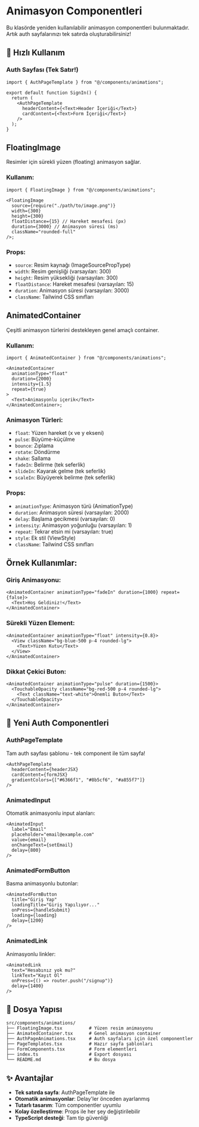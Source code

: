 # Animasyon Componentleri

Bu klasörde yeniden kullanılabilir animasyon componentleri bulunmaktadır. Artık auth sayfalarınızı tek satırda oluşturabilirsiniz!

## 🚀 Hızlı Kullanım

### Auth Sayfası (Tek Satır!)

```tsx
import { AuthPageTemplate } from "@/components/animations";

export default function SignIn() {
  return (
    <AuthPageTemplate
      headerContent={<Text>Header İçeriği</Text>}
      cardContent={<Text>Form İçeriği</Text>}
    />
  );
}
```

## FloatingImage

Resimler için sürekli yüzen (floating) animasyon sağlar.

### Kullanım:

```tsx
import { FloatingImage } from "@/components/animations";

<FloatingImage
  source={require("./path/to/image.png")}
  width={300}
  height={300}
  floatDistance={15} // Hareket mesafesi (px)
  duration={3000} // Animasyon süresi (ms)
  className="rounded-full"
/>;
```

### Props:

- `source`: Resim kaynağı (ImageSourcePropType)
- `width`: Resim genişliği (varsayılan: 300)
- `height`: Resim yüksekliği (varsayılan: 300)
- `floatDistance`: Hareket mesafesi (varsayılan: 15)
- `duration`: Animasyon süresi (varsayılan: 3000)
- `className`: Tailwind CSS sınıfları

## AnimatedContainer

Çeşitli animasyon türlerini destekleyen genel amaçlı container.

### Kullanım:

```tsx
import { AnimatedContainer } from "@/components/animations";

<AnimatedContainer
  animationType="float"
  duration={2000}
  intensity={1.5}
  repeat={true}
>
  <Text>Animasyonlu içerik</Text>
</AnimatedContainer>;
```

### Animasyon Türleri:

- `float`: Yüzen hareket (x ve y ekseni)
- `pulse`: Büyüme-küçülme
- `bounce`: Zıplama
- `rotate`: Döndürme
- `shake`: Sallama
- `fadeIn`: Belirme (tek seferlik)
- `slideIn`: Kayarak gelme (tek seferlik)
- `scaleIn`: Büyüyerek belirme (tek seferlik)

### Props:

- `animationType`: Animasyon türü (AnimationType)
- `duration`: Animasyon süresi (varsayılan: 2000)
- `delay`: Başlama gecikmesi (varsayılan: 0)
- `intensity`: Animasyon yoğunluğu (varsayılan: 1)
- `repeat`: Tekrar etsin mi (varsayılan: true)
- `style`: Ek stil (ViewStyle)
- `className`: Tailwind CSS sınıfları

## Örnek Kullanımlar:

### Giriş Animasyonu:

```tsx
<AnimatedContainer animationType="fadeIn" duration={1000} repeat={false}>
  <Text>Hoş Geldiniz!</Text>
</AnimatedContainer>
```

### Sürekli Yüzen Element:

```tsx
<AnimatedContainer animationType="float" intensity={0.8}>
  <View className="bg-blue-500 p-4 rounded-lg">
    <Text>Yüzen Kutu</Text>
  </View>
</AnimatedContainer>
```

### Dikkat Çekici Buton:

```tsx
<AnimatedContainer animationType="pulse" duration={1500}>
  <TouchableOpacity className="bg-red-500 p-4 rounded-lg">
    <Text className="text-white">Önemli Buton</Text>
  </TouchableOpacity>
</AnimatedContainer>
```

## 🎯 Yeni Auth Componentleri

### AuthPageTemplate

Tam auth sayfası şablonu - tek component ile tüm sayfa!

```tsx
<AuthPageTemplate
  headerContent={headerJSX}
  cardContent={formJSX}
  gradientColors={["#6366f1", "#8b5cf6", "#a855f7"]}
/>
```

### AnimatedInput

Otomatik animasyonlu input alanları:

```tsx
<AnimatedInput
  label="Email"
  placeholder="email@example.com"
  value={email}
  onChangeText={setEmail}
  delay={800}
/>
```

### AnimatedFormButton

Basma animasyonlu butonlar:

```tsx
<AnimatedFormButton
  title="Giriş Yap"
  loadingTitle="Giriş Yapılıyor..."
  onPress={handleSubmit}
  loading={loading}
  delay={1200}
/>
```

### AnimatedLink

Animasyonlu linkler:

```tsx
<AnimatedLink
  text="Hesabınız yok mu?"
  linkText="Kayıt Ol"
  onPress={() => router.push("/signup")}
  delay={1400}
/>
```

## 📁 Dosya Yapısı

```
src/components/animations/
├── FloatingImage.tsx          # Yüzen resim animasyonu
├── AnimatedContainer.tsx      # Genel animasyon container
├── AuthPageAnimations.tsx     # Auth sayfaları için özel componentler
├── PageTemplates.tsx          # Hazır sayfa şablonları
├── FormComponents.tsx         # Form elementleri
├── index.ts                   # Export dosyası
└── README.md                  # Bu dosya
```

## ✨ Avantajlar

- **Tek satırda sayfa**: AuthPageTemplate ile
- **Otomatik animasyonlar**: Delay'ler önceden ayarlanmış
- **Tutarlı tasarım**: Tüm componentler uyumlu
- **Kolay özelleştirme**: Props ile her şey değiştirilebilir
- **TypeScript desteği**: Tam tip güvenliği
